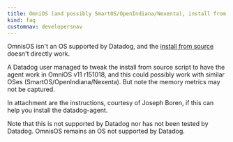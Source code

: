 ```yaml
---
title: OmniOS (and possibly SmartOS/OpenIndiana/Nexenta), install from source by tweaking the agent install script 
kind: faq
customnav: developersnav
---
```


OmnisOS isn't an OS supported by Datadog, and the [install from source](https://app.datadoghq.com/account/settings#agent/source) doesn't directly work.

A Datadog user managed to tweak the install from source script to have the agent work in OmniOS v11 r151018, and this could possibly work with similar OSes (SmartOS/OpenIndiana/Nexenta). But note the memory metrics may not be captured.

In attachment are the instructions, courtesy of Joseph Boren, if this can help you install the datadog-agent.

Note that this is not supported by Datadog nor has not been tested by Datadog. OmnisOS remains an OS not supported by Datadog.